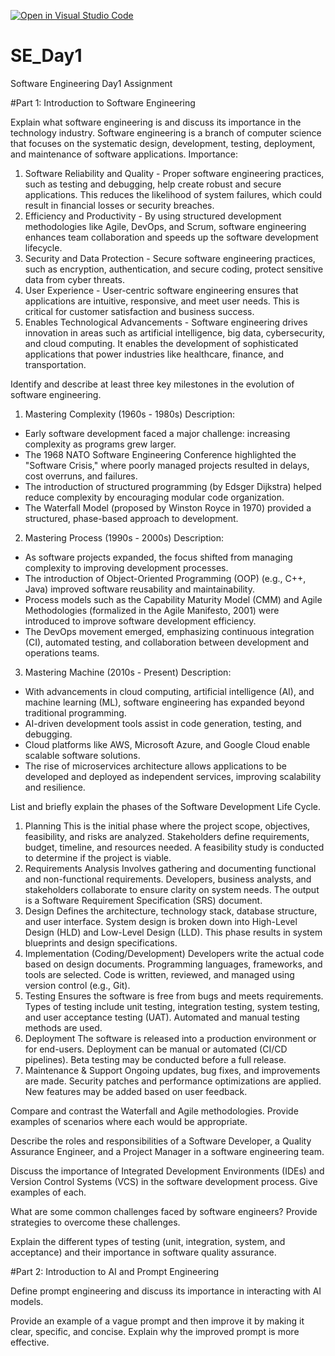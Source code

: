 [![Open in Visual Studio Code](https://classroom.github.com/assets/open-in-vscode-2e0aaae1b6195c2367325f4f02e2d04e9abb55f0b24a779b69b11b9e10269abc.svg)](https://classroom.github.com/online_ide?assignment_repo_id=18367219&assignment_repo_type=AssignmentRepo)
# SE_Day1
Software Engineering Day1 Assignment

#Part 1: Introduction to Software Engineering

Explain what software engineering is and discuss its importance in the technology industry.
Software engineering is a branch of computer science that focuses on the systematic design, development, testing, deployment, and maintenance of software applications.
Importance:
1. Software Reliability and Quality - Proper software engineering practices, such as testing and debugging, help create robust and secure applications. This reduces the likelihood of system failures, which could result in financial losses or security breaches.
2. Efficiency and Productivity - By using structured development methodologies like Agile, DevOps, and Scrum, software engineering enhances team collaboration and speeds up the software development lifecycle.
3. Security and Data Protection - Secure software engineering practices, such as encryption, authentication, and secure coding, protect sensitive data from cyber threats.
4. User Experience - User-centric software engineering ensures that applications are intuitive, responsive, and meet user needs. This is critical for customer satisfaction and business success.
5. Enables Technological Advancements - Software engineering drives innovation in areas such as artificial intelligence, big data, cybersecurity, and cloud computing. It enables the development of sophisticated applications that power industries like healthcare, finance, and transportation.

Identify and describe at least three key milestones in the evolution of software engineering.
1. Mastering Complexity (1960s - 1980s)
Description:
- Early software development faced a major challenge: increasing complexity as programs grew larger.
- The 1968 NATO Software Engineering Conference highlighted the "Software Crisis," where poorly managed projects resulted in delays, cost overruns, and failures.
- The introduction of structured programming (by Edsger Dijkstra) helped reduce complexity by encouraging modular code organization.
- The Waterfall Model (proposed by Winston Royce in 1970) provided a structured, phase-based approach to development.
  
2. Mastering Process (1990s - 2000s)
Description:
- As software projects expanded, the focus shifted from managing complexity to improving development processes.
- The introduction of Object-Oriented Programming (OOP) (e.g., C++, Java) improved software reusability and maintainability.
- Process models such as the Capability Maturity Model (CMM) and Agile Methodologies (formalized in the Agile Manifesto, 2001) were introduced to improve software development efficiency.
- The DevOps movement emerged, emphasizing continuous integration (CI), automated testing, and collaboration between development and operations teams.

3. Mastering Machine (2010s - Present)
Description:
- With advancements in cloud computing, artificial intelligence (AI), and machine learning (ML), software engineering has expanded beyond traditional programming.
- AI-driven development tools assist in code generation, testing, and debugging.
- Cloud platforms like AWS, Microsoft Azure, and Google Cloud enable scalable software solutions.
- The rise of microservices architecture allows applications to be developed and deployed as independent services, improving scalability and resilience.

List and briefly explain the phases of the Software Development Life Cycle.
1. Planning
This is the initial phase where the project scope, objectives, feasibility, and risks are analyzed. Stakeholders define requirements, budget, timeline, and resources needed. A feasibility study is conducted to determine if the project is viable.
2. Requirements Analysis
Involves gathering and documenting functional and non-functional requirements. Developers, business analysts, and stakeholders collaborate to ensure clarity on system needs. The output is a Software Requirement Specification (SRS) document.
3. Design
Defines the architecture, technology stack, database structure, and user interface. System design is broken down into High-Level Design (HLD) and Low-Level Design (LLD). This phase results in system blueprints and design specifications.
4. Implementation (Coding/Development)
Developers write the actual code based on design documents. Programming languages, frameworks, and tools are selected. Code is written, reviewed, and managed using version control (e.g., Git).
5. Testing
Ensures the software is free from bugs and meets requirements. Types of testing include unit testing, integration testing, system testing, and user acceptance testing (UAT). Automated and manual testing methods are used.
6. Deployment
The software is released into a production environment or for end-users. Deployment can be manual or automated (CI/CD pipelines). Beta testing may be conducted before a full release.
7. Maintenance & Support
Ongoing updates, bug fixes, and improvements are made. Security patches and performance optimizations are applied. New features may be added based on user feedback.

Compare and contrast the Waterfall and Agile methodologies. Provide examples of scenarios where each would be appropriate.


Describe the roles and responsibilities of a Software Developer, a Quality Assurance Engineer, and a Project Manager in a software engineering team.


Discuss the importance of Integrated Development Environments (IDEs) and Version Control Systems (VCS) in the software development process. Give examples of each.


What are some common challenges faced by software engineers? Provide strategies to overcome these challenges.


Explain the different types of testing (unit, integration, system, and acceptance) and their importance in software quality assurance.


#Part 2: Introduction to AI and Prompt Engineering


Define prompt engineering and discuss its importance in interacting with AI models.


Provide an example of a vague prompt and then improve it by making it clear, specific, and concise. Explain why the improved prompt is more effective.
